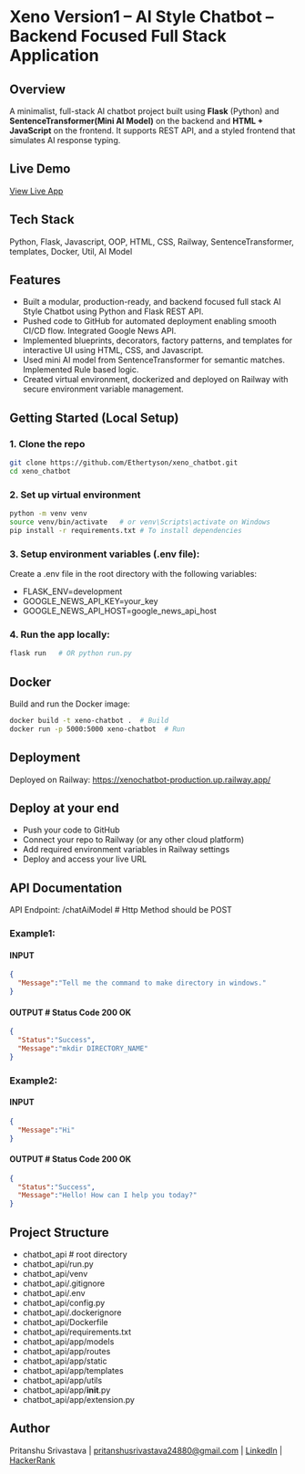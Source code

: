# Xeno Version1 – AI Style Chatbot – Backend Focused Full Stack Application

## Overview
A minimalist, full-stack AI chatbot project built using **Flask** (Python) and **SentenceTransformer(Mini AI Model)** on the backend and **HTML + JavaScript** on the frontend. It supports REST API, and a styled frontend that simulates AI response typing.

## Live Demo
[View Live App](https://xenochatbot-production.up.railway.app/)

## Tech Stack
Python, Flask, Javascript, OOP, HTML, CSS, Railway, SentenceTransformer, templates, Docker, Util, AI Model

## Features
- Built a modular, production-ready, and backend focused full stack AI Style Chatbot using Python and Flask REST API.
- Pushed code to GitHub for automated deployment enabling smooth CI/CD flow. Integrated Google News API.
- Implemented blueprints, decorators, factory patterns, and templates for interactive UI using HTML, CSS, and Javascript.
- Used mini AI model from SentenceTransformer for semantic matches. Implemented Rule based logic.
- Created virtual environment, dockerized and deployed on Railway with secure environment variable management.

## Getting Started (Local Setup)
### 1. Clone the repo
```bash
git clone https://github.com/Ethertyson/xeno_chatbot.git
cd xeno_chatbot
```

### 2. Set up virtual environment
```bash
python -m venv venv
source venv/bin/activate   # or venv\Scripts\activate on Windows
pip install -r requirements.txt # To install dependencies
```

### 3. Setup environment variables (.env file):
Create a .env file in the root directory with the following variables:
- FLASK_ENV=development
- GOOGLE_NEWS_API_KEY=your_key
- GOOGLE_NEWS_API_HOST=google_news_api_host

### 4. Run the app locally:
```bash
flask run	# OR python run.py
```

## Docker
Build and run the Docker image:
```bash
docker build -t xeno-chatbot .  # Build
docker run -p 5000:5000 xeno-chatbot  # Run
```
## Deployment
Deployed on Railway: https://xenochatbot-production.up.railway.app/

## Deploy at your end
- Push your code to GitHub
- Connect your repo to Railway (or any other cloud platform)
- Add required environment variables in Railway settings
- Deploy and access your live URL

## API Documentation
API Endpoint: /chatAiModel  # Http Method should be POST
### Example1:
#### INPUT
```json
{
  "Message":"Tell me the command to make directory in windows."
}
```
#### OUTPUT    # Status Code 200 OK
```json
{
  "Status":"Success",
  "Message":"mkdir DIRECTORY_NAME"
}
```
### Example2:
#### INPUT
```json
{
  "Message":"Hi"
}
```
#### OUTPUT    # Status Code 200 OK
```json
{
  "Status":"Success",
  "Message":"Hello! How can I help you today?"
}
```

## Project Structure
- chatbot_api        # root directory
- chatbot_api/run.py
- chatbot_api/venv
- chatbot_api/.gitignore
- chatbot_api/.env
- chatbot_api/config.py
- chatbot_api/.dockerignore
- chatbot_api/Dockerfile
- chatbot_api/requirements.txt
- chatbot_api/app/models
- chatbot_api/app/routes
- chatbot_api/app/static
- chatbot_api/app/templates
- chatbot_api/app/utils
- chatbot_api/app/__init__.py
- chatbot_api/app/extension.py

## Author
Pritanshu Srivastava | pritanshusrivastava24880@gmail.com | [LinkedIn](https://www.linkedin.com/in/pritanshu-srivastava-59aaa7226/) | [HackerRank](hackerrank.com/profile/pritanshusrivas1)
